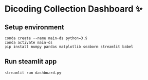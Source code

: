 # Dicoding Collection Dashboard ✨

## Setup environment
```
conda create --name main-ds python=3.9
conda activate main-ds
pip install numpy pandas matplotlib seaborn streamlit babel
```

## Run steamlit app
```
streamlit run dashboard.py
```

